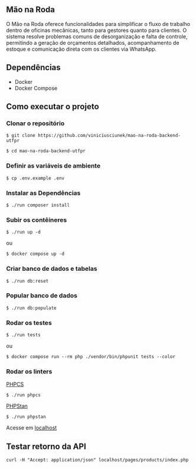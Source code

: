 ## Mão na Roda

O Mão na Roda oferece funcionalidades para simplificar o fluxo de trabalho dentro de oficinas mecânicas, tanto para gestores quanto para clientes. O sistema resolve problemas comuns de desorganização e falta de controle, permitindo a geração de orçamentos detalhados, acompanhamento de estoque e comunicação direta com os clientes via WhatsApp.

## Dependências

- Docker
- Docker Compose

## Como executar o projeto

### Clonar o repositório
```
$ git clone https://github.com/viniciusciunek/mao-na-roda-backend-utfpr

$ cd mao-na-roda-backend-utfpr
```

### Definir as variáveis de ambiente
```
$ cp .env.example .env
```


### Instalar as Dependências

```
$ ./run composer install
```

### Subir os contêineres

```
$ ./run up -d
```

ou


```
$ docker compose up -d
```

### Criar banco de dados e tabelas

```
$ ./run db:reset
```

### Popular banco de dados

```
$ ./run db:populate
```

### Rodar os testes

```
$ ./run tests
```
ou

```
$ docker compose run --rm php ./vendor/bin/phpunit tests --color
```

### Rodar os linters

[PHPCS](https://github.com/PHPCSStandards/PHP_CodeSniffer/)
```
$ ./run phpcs
```


[PHPStan](https://phpstan.org/)

```
$ ./run phpstan
```


 Acesse em [localhost](http://localhost)


## Testar retorno da API

```
curl -H "Accept: application/json" localhost/pages/products/index.php
```
